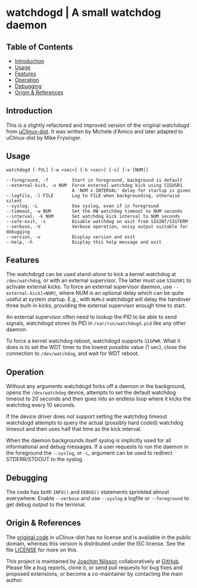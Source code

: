 watchdogd | A small watchdog daemon
===================================

Table of Contents
-----------------

* [Introduction](#introduction)
* [Usage](#usage)
* [Features](#features)
* [Operation](#operation)
* [Debugging](#debugging)
* [Origin & References](#origin--references)


Introduction
------------

This is a slightly refactored and improved version of the original
watchdogd from [uClinux-dist].  It was written by Michele d'Amico and
later adapted to uClinux-dist by Mike Frysinger.


Usage
-----

    watchdogd [-fVL] [-w <sec>] [-k <sec>] [-s] [-x [NUM]]
	
	--foreground, -f         Start in foreground, background is default
	--external-kick, -x NUM  Force external watchdog kick using SIGUSR1
                             A 'NUM x INTERVAL' delay for startup is given
	--logfile, -l FILE       Log to FILE when backgrounding, otherwise silent
	--syslog, -L             Use syslog, even if in foreground
	--timeout, -w NUM        Set the HW watchdog timeout to NUM seconds
	--interval, -k NUM       Set watchdog kick interval to NUM seconds
	--safe-exit, -s          Disable watchdog on exit from SIGINT/SIGTERM
	--verbose, -V            Verbose operation, noisy output suitable for debugging
	--version, -v            Display version and exit
	--help, -h               Display this help message and exit


Features
--------

The watchdogd can be used stand-alone to kick a kernel watchdog at
`/dev/watchdog`, or with an external supervisor.  The latter must use
`SIGUSR1` to activate external kicks.  To force an external supervisor
daemon, use `--external-kick[=NUM]`, where NUM is an optional delay
which can be quite useful at system startup.  E.g., with `NUM=3`
watchdogd will delay the handover three built-in kicks, providing the
external supervisor enough time to start.

An external supervisor often need to lookup the PID to be able to send
signals, watchdogd stores its PID in `/var/run/watchdogd.pid` like any
other daemon.

To force a kernel watchdog reboot, watchdogd supports `SIGPWR`.  What
it does is to set the WDT timer to the lowest possible value (1 sec),
close the connection to `/dev/watchdog`, and wait for WDT reboot.


Operation
---------

Without any arguments watchdogd forks off a daemon in the background,
opens the `/dev/watchdog` device, attempts to set the default watchdog
timeout to 20 seconds and then goes into an endless loop where it kicks
the watchdog every 10 seconds.

If the device driver does not support setting the watchdog timeout
watchdogd attempts to query the actual (possibly hard coded) watchdog
timeout and then uses half that time as the kick interval.

When the daemon backgrounds itself syslog is implicitly used for all
informational and debug messages.  If a user requests to run the daemon
in the foreground the `--syslog`, or `-L`, argument can be used to
redirect STDERR/STDOUT to the syslog.


Debugging
---------

The code has both `INFO()` and `DEBUG()` statements sprinkled almost
everywhere.  Enable `--verbose` and use `--syslog` a logfile or
`--foreground` to get debug output to the terminal.


Origin & References
-------------------

The [original code] in uClinux-dist has no license and is available in
the public domain, whereas this version is distributed under the ISC
license.  See the file [LICENSE] for more on this.

This project is maintained by [Joachim Nilsson] collaboratively at
[GitHub].  Please file a bug reports, clone it, or send pull requests
for bug fixes and proposed extensions, or become a co-maintainer by
contacting the main author.

[uClinux-dist]:    http://www.uclinux.org/pub/uClinux/dist/
[original code]:   http://www.mail-archive.com/uclinux-dev@uclinux.org/msg04191.html
[GitHub]:          http://github.com/troglobit/watchdogd
[LICENSE]:         https://github.com/troglobit/watchdogd/blob/master/LICENSE
[Joachim Nilsson]: http://troglobit.com
